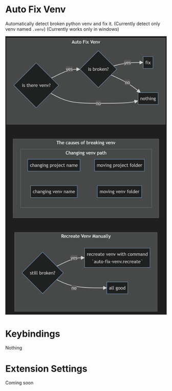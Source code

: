 # Auto Fix Venv

Automatically detect broken python venv and fix it.
(Currently detect only venv named `.venv`)
(Currently works only in windows)


![flowchart](docs/flowchart.png)

# Keybindings

Nothing

# Extension Settings

Coming soon
